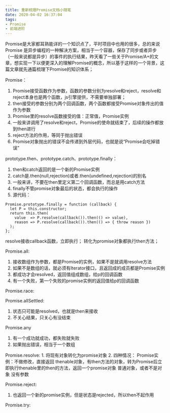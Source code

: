 ```yaml
---
title: 重新梳理Promise文档小随笔
date: 2020-04-02 16:37:04
tags: 
- Promise
- 前端进阶
---
```


Promise是大家都耳熟能详的一个知识点了，平时项目中也用的很多，总的来说Promise 是异步编程的一种解决方案，相当于一个容器，保存了同步或者异步（一般来说都是异步）的事件的执行结果，昨天看了一些关于Promise/A+的文章，想实现一下以便更深入的理解Promise的概念，所以基于这样的一个背景，这篇文章就先通篇梳理下Promise的知识体系；

<!--more-->

Promise：
1. Promise接受函数作为参数，函数的参数分别为resolve和reject，resolve和reject本身也是两个函数，js引擎提供，不需要单独部署；
2. then接受的参数分别为两个回调函数，两个函数都接受Promise对象传出的值作为参数
3. Promise里的resolve函数接受的值：正常值，Promise实例
4. 一般来讲调用了resolve和reject，Promise的使命就结束了，后续的操作都放到then进行
5. reject方法的作用，等同于抛出错误
6. Promise对象抛出的错误不会传递到外层代码，也就是说“Promise会吃掉错误”

prototype.then、prototype.catch、prototype.finally：
1. then和catch返回的是一个新的Promise实例
2. catch是.then(null,rejection)或者.then(undefined,rejection)的别名
3. 一般来讲，不要在then里定义第二个回调函数，而总是用catch方法
4. finally不管promise对象最后的状态，都会执行的操作
5. 源代码：
```
Promise.prototype.finally = function (callback) {
  let P = this.constructor;
  return this.then(
    value  => P.resolve(callback()).then(() => value),
    reason => P.resolve(callback()).then(() => { throw reason })
  );
};
```
resolve接收callback函数，立即执行； 转化为promise对象都执行then方法；
   

Promise.all:
1. 接收数组作为参数，都是Promise的实例，如果不是就调用resolve方法
2. 如果不是数组的话，就必须有Iterator接口，且返回成的成员都是Promise实例
3. 都成功才会resolved，返回值组成数组，给p的回调函数
4. 有一个失败，第一个失败的promise实例的返回值给p的回调函数

Promise.race:

Promise.allSettled:
1. 状态只可能是resolved，也就是then来接收
2. 不关心结果，只关心有没结束

Promise.any
1. 有一个成功就成功，都失败就失败
2. 如果抛出错误，相当于一个数组

Promise.resolve:
     1. 将现有对象转化为promise对象
     2. 四种情况：
                Promise实例：不做修改，直接返回
                thenable对象，有then方法的对象，转为Promise后立即执行thenable里的then的方法，返回一个promise对象
                普通对象，或者不是对象
                没有参数

Promise.reject:
1. 也返回一个新的promise实例，但是状态是rejected，所以then不起作用

Promise.try:
